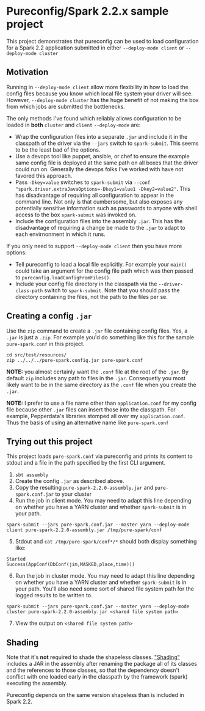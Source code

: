 # Pureconfig/Spark 2.2.x sample project

This project demonstrates that pureconfig can be used to load configuration for a Spark 2.2 application submitted in either `--deploy-mode client` or `--deploy-mode cluster`

## Motivation

Running in `--deploy-mode client` allow more flexibility in how to load the config files because you know which local file system your driver will see. However, `--deploy-mode cluster` has the huge benefit of not making the box from which jobs are submitted the bottlenecks.

The only methods I've found which reliably allows configuration to be loaded in **both** `cluster` and `client` `--deploy-mode` are:
- Wrap the configuration files into a separate `.jar` and include it in the classpath of the driver via the `--jars` switch to `spark-submit`. This seems to be the least bad of the options.
- Use a devops tool like puppet, ansible, or chef to ensure the example same config file is deployed at the same path on all boxes that the driver could run on. Generally the devops folks I've worked with have not favored this approach.
- Pass `-Dkey=value` switches to `spark-submit` via `--conf "spark.driver.extraJavaOptions=-Dkey1=value1 -Dkey2=value2"`. This has disadvantage of requiring all configuration to appear in the command line. Not only is that cumbersome, but also exposes any potentially sensitive information such as passwords to anyone with shell access to the box `spark-submit` was invoked on.
- Include the configuration files into the assembly `.jar`. This has the disadvantage of requiring a change be made to the `.jar` to adapt to each envirnonment in which it runs. 

If you only need to support `--deploy-mode client` then you have more options:
- Tell pureconfig to load a local file explicitly. For example your `main()` could take an argument for the config file path which was then passed to `pureconfig.loadConfigFromFiles()`.
- Include your config file directory in the classpath via the `--driver-class-path` switch to `spark-submit`. Note that you should pass the directory containing the files, not the path to the files per se.

## Creating a config `.jar`

Use the `zip` command to create a `.jar` file containing config files. Yes, a `.jar` is just a `.zip`. For example you'd do something like this for the sample `pure-spark.conf` in this project.

```
cd src/test/resources/
zip ../../../pure-spark.config.jar pure-spark.conf
```

**NOTE:** you almost certainly want the `.conf` file at the root of the `.jar`. By default `zip` includes any path to files in the `.jar`. Consequetly you most likely want to be in the same directory as the `.conf` file when you create the `.jar`.

**NOTE:** I prefer to use a file name other than `application.conf` for my config file because other `.jar` files can insert those into the classpath. For example, Pepperdata's libraries stomped all over my `application.conf`. Thus the basis of using an alternative name like `pure-spark.conf`

## Trying out this project

This project loads `pure-spark.conf` via pureconfig and prints its content to stdout and a file in the path specified by the first CLI argument.

1. `sbt assembly`
2. Create the config `.jar` as described above.
3. Copy the resulting `pure-spark-2.2.0-assembly.jar` and `pure-spark.conf.jar` to your cluster
4. Run the job in client mode. You may need to adapt this line depending on whether you have a YARN cluster and whether `spark-submit` is in your path.
```
spark-submit --jars pure-spark.conf.jar --master yarn --deploy-mode client pure-spark-2.2.0-assembly.jar /tmp/pure-spark/conf
```
5. Stdout and `cat /tmp/pure-spark/conf*/*` should both display something like:
```
Started
Success(AppConf(DbConf(jim,MASKED,place,time)))
```
6. Run the job in cluster mode. You may need to adapt this line depending on whether you have a YARN cluster and whether `spark-submit` is in your path. You'll also need some sort of shared file system path for the logged results to be written to.
```
spark-submit --jars pure-spark.conf.jar --master yarn --deploy-mode cluster pure-spark-2.2.0-assembly.jar <shared file system path>
```
7. View the output on `<shared file system path>`

## Shading

Note that it's **not** required to shade the shapeless classes. ["Shading"](https://softwareengineering.stackexchange.com/a/351091/124277) includes a JAR in the assembly after renaming the package all of its classes and the references to those classes, so that the dependency doesn't conflict with one loaded early in the classpath by the framework (spark) executing the assembly. 

Pureconfig depends on the same version shapeless than is included in Spark 2.2. 
